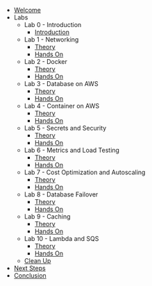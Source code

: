 - [Welcome](/0_welcome)
- Labs
  - Lab 0 - Introduction
    - [Introduction](/labs/introduction)
  - Lab 1 - Networking
    - [Theory](/labs/lab_1/0_theory)
    - [Hands On](/labs/lab_1/1_hands_on)
  - Lab 2 - Docker
    - [Theory](/labs/lab_2/0_theory)
    - [Hands On](/labs/lab_2/1_hands_on)
  - Lab 3 - Database on AWS
    - [Theory](/labs/lab_3/0_theory)
    - [Hands On](/labs/lab_3/1_hands_on)
  - Lab 4 - Container on AWS
    - [Theory](/labs/lab_4/0_theory)
    - [Hands On](/labs/lab_4/1_hands_on)
  - Lab 5 - Secrets and Security
    - [Theory](/labs/lab_5/0_theory)
    - [Hands On](/labs/lab_5/1_hands_on)
  - Lab 6 - Metrics and Load Testing
    - [Theory](/labs/lab_6/0_theory)
    - [Hands On](/labs/lab_6/1_hands_on)
  - Lab 7 - Cost Optimization and Autoscaling
    - [Theory](/labs/lab_7/0_theory)
    - [Hands On](/labs/lab_7/1_hands_on)
  - Lab 8 - Database Failover
    - [Theory](/labs/lab_8/0_theory)
    - [Hands On](/labs/lab_8/1_hands_on)
  - Lab 9 - Caching
    - [Theory](/labs/lab_9/0_theory)
    - [Hands On](/labs/lab_9/1_hands_on)
  - Lab 10 - Lambda and SQS
    - [Theory](/labs/lab_10/0_theory)
    - [Hands On](/labs/lab_10/1_hands_on)
  - [Clean Up](/labs/lab_cleanup)
- [Next Steps](/2_next)
- [Conclusion](/3_conclusion)
